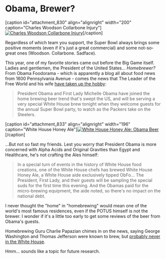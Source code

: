 Obama, Brewer?
==============

\[caption id="attachment\_830" align="alignright" width="200" caption="Charles Woodson Collarbone Injury"\][![Charles Woodson Collarbone Injury](http://www.yeastboundanddown.com/wp-content/uploads/2011/02/woodsoncollarbone.jpg "Charles Woodson Collarbone Injury")](http://www.yeastboundanddown.com/wp-content/uploads/2011/02/woodsoncollarbone.jpg)\[/caption\]

Regardless of which team you support, the Super Bowl always brings some positive moments (even if it's just a great commercial) and some not-so-great ones (Woodson. Collarbone. Sadface).

This year, one of my favorite stories came out before the Big Game itself. Ladies and gentlemen, the President of the United States... _Homebrewer?_ From Obama Foodorama - which is apparently a blog all about food news from 1600 Pennsylvania Avenue - comes the news that The Leader of the Free World and his wife [have taken up the hobby](http://obamafoodorama.blogspot.com/2011/02/president-first-lady-host-white-house.html):

> President Obama and First Lady Michelle Obama have joined the home brewing beer trend that's swept the US, and will be serving a very special White House brew tonight when they welcome guests for the annual Super Bowl party, to watch as the Packers take on the Steelers.

\[caption id="attachment\_833" align="alignright" width="196" caption="White House Honey Ale"\][![White House Honey Ale: Obama Beer](http://www.yeastboundanddown.com/wp-content/uploads/2011/02/whitehousebeer-196x300.jpg "White House Honey Ale")](http://www.yeastboundanddown.com/wp-content/uploads/2011/02/whitehousebeer.jpg)\[/caption\]

...But not so fast my friends. Lest you worry that President Obama is more concerned with Alpha Acids and Original Gravities than Egypt and Healthcare, he's not crafting the Ales himself:

> In a special turn of events in the history of White House food creations, one of the White House chefs has brewed White House Honey Ale, a White House aide exclusively tipped ObFo... The President, First Lady, and their guests will be sampling the special suds for the first time this evening. And the Obamas paid for the micro-brewing equipment, the aide noted, so there's no impact on the national debt.

I never thought the "home" in "homebrewing" would mean one of the world's most famous residences, even if the POTUS himself is not the brewer. I wonder if it's a little too early to get some reviews of the beer from Obama's guests.

Homebrewing Guru Charlie Papazian chimes in on the news, saying George Washington and Thomas Jefferson were known to brew, but [probably never in the White House](http://www.examiner.com/beer-in-national/white-house-serves-up-own-homebrewed-white-house-honey-ale).

Hmm... sounds like a topic for future research.